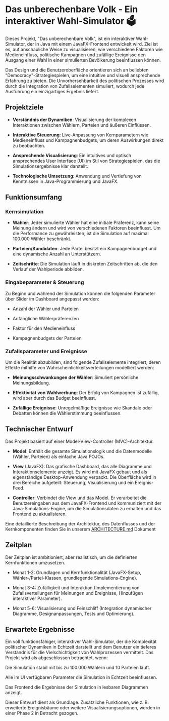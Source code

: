 # Das unberechenbare Volk - Ein interaktiver Wahl-Simulator 🗳️
Dieses Projekt, "Das unberechenbare Volk", ist ein interaktiver Wahl-Simulator, der in Java mit einem JavaFX-Frontend entwickelt wird. Ziel ist es, auf anschauliche Weise zu visualisieren, wie verschiedene Faktoren wie Medieneinfluss, politische Kampagnen und zufällige Ereignisse den Ausgang einer Wahl in einer simulierten Bevölkerung beeinflussen können.

Das Design und die Benutzeroberfläche orientieren sich an beliebten "Democracy"-Strategiespielen, um eine intuitive und visuell ansprechende Erfahrung zu bieten. Die Unvorhersehbarkeit des politischen Prozesses wird durch die Integration von Zufallselementen simuliert, wodurch jede Ausführung ein einzigartiges Ergebnis liefert.

## Projektziele
- **Verständnis der Dynamiken**: Visualisierung der komplexen Interaktionen zwischen Wählern, Parteien und äußeren Einflüssen.

- **Interaktive Steuerung**: Live-Anpassung von Kernparametern wie Medieneinfluss und Kampagnenbudgets, um deren Auswirkungen direkt zu beobachten.

- **Ansprechende Visualisierung**: Ein intuitives und optisch ansprechendes User Interface (UI) im Stil von Strategiespielen, das die Simulationsergebnisse klar darstellt.

- **Technologische Umsetzung**: Anwendung und Vertiefung von Kenntnissen in Java-Programmierung und JavaFX.

## Funktionsumfang
### Kernsimulation
- **Wähler**: Jeder simulierte Wähler hat eine initiale Präferenz, kann seine Meinung ändern und wird von verschiedenen Faktoren beeinflusst. Um die Performance zu gewährleisten, ist die Simulation auf maximal 100.000 Wähler beschränkt.

- **Parteien/Kandidaten**: Jede Partei besitzt ein Kampagnenbudget und eine dynamische Anzahl an Unterstützern.

- **Zeitschritte**: Die Simulation läuft in diskreten Zeitschritten ab, die den Verlauf der Wahlperiode abbilden.

### Eingabeparameter & Steuerung
Zu Beginn und während der Simulation können die folgenden Parameter über Slider im Dashboard angepasst werden:

- Anzahl der Wähler und Parteien

- Anfängliche Wählerpräferenzen

- Faktor für den Medieneinfluss

- Kampagnenbudgets der Parteien

### Zufallsparameter und Ereignisse
Um die Realität abzubilden, sind folgende Zufallselemente integriert, deren Effekte mithilfe von Wahrscheinlichkeitsverteilungen modelliert werden:

- **Meinungsschwankungen der Wähler**: Simuliert persönliche Meinungsbildung.

- **Effektivität von Wahlwerbung**: Der Erfolg von Kampagnen ist zufällig, wird aber durch das Budget beeinflusst.

- **Zufällige Ereignisse**: Unregelmäßige Ereignisse wie Skandale oder Debatten können die Wählerstimmung beeinflussen.

## Technischer Entwurf
Das Projekt basiert auf einer Model-View-Controller (MVC)-Architektur.

- **Model**: Enthält die gesamte Simulationslogik und die Datenmodelle (Wähler, Parteien) als einfache Java POJOs.

- **View** (JavaFX): Das grafische Dashboard, das alle Diagramme und Interaktionselemente anzeigt. Es wird mit JavaFX gebaut und als eigenständige Desktop-Anwendung verpackt. Die Oberfläche wird in drei Bereiche aufgeteilt: Steuerung, Visualisierung und ein Ereignis-Feed.

- **Controller**: Verbindet die View und das Model. Er verarbeitet die Benutzereingaben aus dem JavaFX-Frontend und kommuniziert mit der Java-Simulations-Engine, um die Simulationsdaten zu erhalten und das Frontend zu aktualisieren.

Eine detaillierte Beschreibung der Architektur, des Datenflusses und der Kernkomponenten finden Sie in unserem [ARCHITECTURE.md](https://github.com/fearxinsanity/Das-Unberechenbare-Volk/blob/main/ARCHITECTURE.md) Dokument

## Zeitplan
Der Zeitplan ist ambitioniert, aber realistisch, um die definierten Kernfunktionen umzusetzen.

- Monat 1-2: Grundlagen und Kernfunktionalität (JavaFX-Setup, Wähler-/Partei-Klassen, grundlegende Simulations-Engine).

- Monat 3-4: Zufälligkeit und Interaktion (Implementierung von Zufallsverteilungen für Meinungen und Ereignisse, Hinzufügen interaktiver Parameter).

- Monat 5-6: Visualisierung und Feinschliff (Integration dynamischer Diagramme, Designanpassungen, Tests und Optimierung).

## Erwartete Ergebnisse
Ein voll funktionsfähiger, interaktiver Wahl-Simulator, der die Komplexität politischer Dynamiken in Echtzeit darstellt und dem Benutzer ein tieferes Verständnis für die Vielschichtigkeit von Wahlprozessen vermittelt. Das Projekt wird als abgeschlossen betrachtet, wenn:

Die Simulation stabil mit bis zu 100.000 Wählern und 10 Parteien läuft.

Alle im UI verfügbaren Parameter die Simulation in Echtzeit beeinflussen.

Das Frontend die Ergebnisse der Simulation in lesbaren Diagrammen anzeigt.

Dieser Entwurf dient als Grundlage. Zusätzliche Funktionen, wie z. B. erweiterte Ereignisbäume oder weitere Visualisierungsoptionen, werden in einer Phase 2 in Betracht gezogen.







